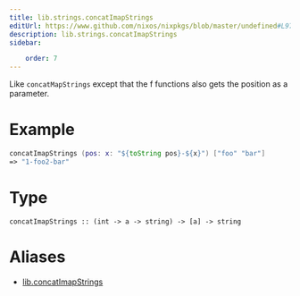 ```yaml
---
title: lib.strings.concatImapStrings
editUrl: https://www.github.com/nixos/nixpkgs/blob/master/undefined#L97C23
description: lib.strings.concatImapStrings
sidebar:

    order: 7
---
```


Like `concatMapStrings` except that the f functions also gets the
position as a parameter.

# Example

```nix
concatImapStrings (pos: x: "${toString pos}-${x}") ["foo" "bar"]
=> "1-foo2-bar"
```

# Type

```
concatImapStrings :: (int -> a -> string) -> [a] -> string
```


# Aliases

- [lib.concatImapStrings](/nix-doc-comments/reference/lib/lib-concatimapstrings)


